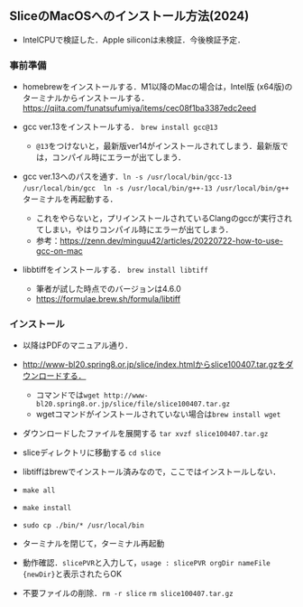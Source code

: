 ## SliceのMacOSへのインストール方法(2024)

- IntelCPUで検証した．Apple siliconは未検証．今後検証予定．

### 事前準備
- homebrewをインストールする．M1以降のMacの場合は，Intel版 (x64版)のターミナルからインストールする．
https://qiita.com/funatsufumiya/items/cec08f1ba3387edc2eed

- gcc ver.13をインストールする．
`brew install gcc@13`
  - `@13`をつけないと，最新版ver14がインストールされてしまう．最新版では，コンパイル時にエラーが出てしまう．

- gcc ver.13へのパスを通す．`ln -s /usr/local/bin/gcc-13 /usr/local/bin/gcc`　`ln -s /usr/local/bin/g++-13 /usr/local/bin/g++`   
ターミナルを再起動する．
  - これをやらないと，プリインストールされているClangのgccが実行されてしまい，やはりコンパイル時にエラーが出てしまう．   
  - 参考：https://zenn.dev/minguu42/articles/20220722-how-to-use-gcc-on-mac

- libbtiffをインストールする．
`brew install libtiff`
  - 筆者が試した時点でのバージョンは4.6.0
  - https://formulae.brew.sh/formula/libtiff

### インストール
- 以降はPDFのマニュアル通り．

- http://www-bl20.spring8.or.jp/slice/index.htmlからslice100407.tar.gzをダウンロードする．
  - コマンドでは`wget http://www-bl20.spring8.or.jp/slice/file/slice100407.tar.gz`
  - wgetコマンドがインストールされていない場合は`brew install wget` 

- ダウンロードしたファイルを展開する
`tar xvzf slice100407.tar.gz`

- sliceディレクトリに移動する
`cd slice`

- libtiffはbrewでインストール済みなので，ここではインストールしない．

- `make all`

- `make install`

- `sudo cp ./bin/* /usr/local/bin`

- ターミナルを閉じて，ターミナル再起動

- 動作確認．`slicePVR`と入力して，`usage : slicePVR orgDir nameFile {newDir}`と表示されたらOK

- 不要ファイルの削除．`rm -r slice` `rm slice100407.tar.gz`
